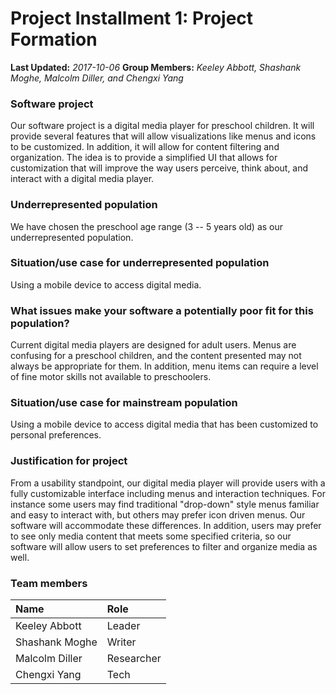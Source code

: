 # Project Installment 1: Project Formation

**Last Updated:** *2017-10-06*
**Group Members:** *Keeley Abbott, Shashank Moghe, Malcolm Diller, and Chengxi Yang*

### Software project
Our software project is a digital media player for preschool children. It will provide several features that will allow visualizations like menus and icons to be customized. In addition, it will allow for content filtering and organization. The idea is to provide a simplified UI that allows for customization that will improve the way users perceive, think about, and interact with a digital media player.

### Underrepresented population
We have chosen the preschool age range (3 -- 5 years old) as our underrepresented population.

### Situation/use case for underrepresented population
Using a mobile device to access digital media.

### What issues make your software a potentially poor fit for this population?
Current digital media players are designed for adult users. Menus are confusing for a preschool children, and the content presented may not always be appropriate for them. In addition, menu items can require a level of fine motor skills not available to preschoolers.

### Situation/use case for mainstream population
Using a mobile device to access digital media that has been customized to personal preferences.

### Justification for project
From a usability standpoint, our digital media player will provide users with a fully customizable interface including menus and interaction techniques. For instance some users may find traditional "drop-down" style menus familiar and easy to interact with, but others may prefer icon driven menus. Our software will accommodate these differences. In addition, users may prefer to see only media content that meets some specified criteria, so our software will allow users to set preferences to filter and organize media as well.

### Team members
| Name | Role |
|:-----|:-----|
| Keeley Abbott | Leader |
| Shashank Moghe | Writer |
| Malcolm Diller | Researcher |
| Chengxi Yang | Tech |
